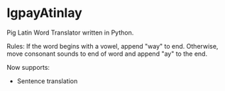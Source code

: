 # IgpayAtinlay
Pig Latin Word Translator written in Python.

Rules:
If the word begins with a vowel, append "way" to end. Otherwise, move consonant sounds to end of word and append "ay" to the end.

Now supports:
- Sentence translation
